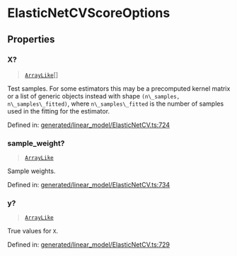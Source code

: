 # ElasticNetCVScoreOptions

## Properties

### X?

> [`ArrayLike`](../types/ArrayLike.md)[]

Test samples. For some estimators this may be a precomputed kernel matrix or a list of generic objects instead with shape `(n\_samples, n\_samples\_fitted)`, where `n\_samples\_fitted` is the number of samples used in the fitting for the estimator.

Defined in:  [generated/linear\_model/ElasticNetCV.ts:724](https://github.com/transitive-bullshit/scikit-learn-ts/blob/92ab806/packages/sklearn/src/generated/linear_model/ElasticNetCV.ts#L724)

### sample\_weight?

> [`ArrayLike`](../types/ArrayLike.md)

Sample weights.

Defined in:  [generated/linear\_model/ElasticNetCV.ts:734](https://github.com/transitive-bullshit/scikit-learn-ts/blob/92ab806/packages/sklearn/src/generated/linear_model/ElasticNetCV.ts#L734)

### y?

> [`ArrayLike`](../types/ArrayLike.md)

True values for `X`.

Defined in:  [generated/linear\_model/ElasticNetCV.ts:729](https://github.com/transitive-bullshit/scikit-learn-ts/blob/92ab806/packages/sklearn/src/generated/linear_model/ElasticNetCV.ts#L729)
